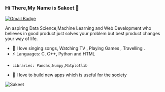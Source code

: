 ### Hi There,My Name is Sakeet 👋

[![Gmail Badge](https://img.shields.io/badge/-sakeetkopparapu@gmail.com-c14438?style=flat-square&logo=Gmail&logoColor=white&link=mailto:kopparapu.sakeet@gmail.com)](mailto:kopparapu.sakeet@gmail.com)

 

An aspiring Data Science,Machine Learning and Web Development who believes in good product just solves your problem but best product changes your way of life.

 
- 🌱 I  love singing songs, Watching TV , Playing Games , Travelling .
- ⚡ Languages: C, C++, Python and HTML
-     Libraries: Pandas,Numpy,Matplotlib
- 🌱 I love to build new apps which is useful for the society

 

<p align="left"><img src="https://github-readme-stats.vercel.app/api?username=Sakeet&show_icons=true" alt="Sakeet" /></p>

 


